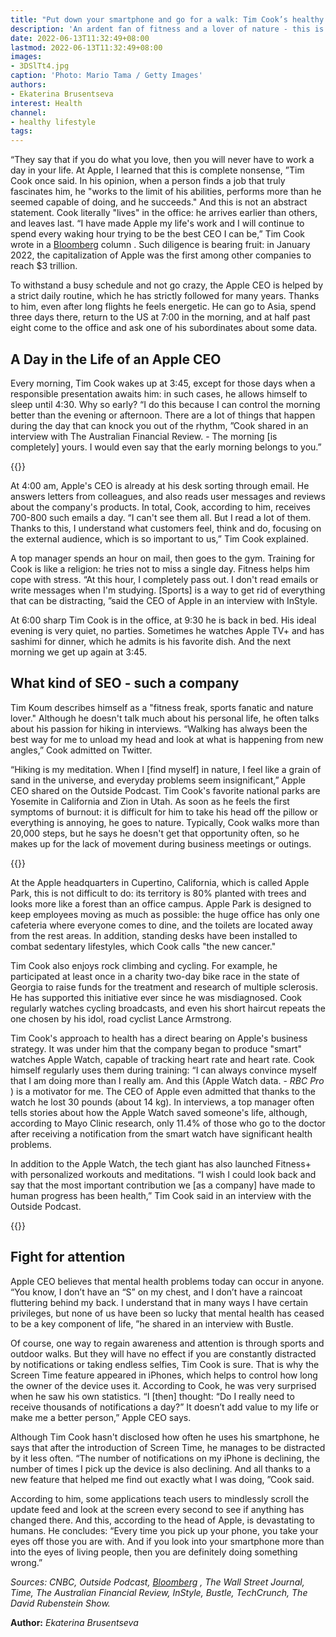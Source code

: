 ```yaml
---
title: "Put down your smartphone and go for a walk: Tim Cook’s healthy lifestyle tips"
description: 'An ardent fan of fitness and a lover of nature - this is how Apple CEO Tim Cook characterizes himself. Even on business trips, he follows a tough daily routine: getting up at 3:45, an hour-long workout and back to work. Restrictions keep him productive, Cook says'
date: 2022-06-13T11:32:49+08:00
lastmod: 2022-06-13T11:32:49+08:00
images:
- 3DSlTt4.jpg
caption: 'Photo: Mario Tama / Getty Images'
authors:
- Ekaterina Brusentseva
interest: Health
channel: 
- healthy lifestyle
tags: 
---
```


“They say that if you do what you love, then you will never have to work a day in your life. At Apple, I learned that this is complete nonsense, ”Tim Cook once said. In his opinion, when a person finds a job that truly fascinates him, he "works to the limit of his abilities, performs more than he seemed capable of doing, and he succeeds." And this is not an abstract statement. Cook literally "lives" in the office: he arrives earlier than others, and leaves last. “I have made Apple my life's work and I will continue to spend every waking hour trying to be the best CEO I can be,” Tim Cook wrote in a [Bloomberg](http://www.bloomberg.com/) column . Such diligence is bearing fruit: in January 2022, the capitalization of Apple was the first among other companies to reach $3 trillion.

To withstand a busy schedule and not go crazy, the Apple CEO is helped by a strict daily routine, which he has strictly followed for many years. Thanks to him, even after long flights he feels energetic. He can go to Asia, spend three days there, return to the US at 7:00 in the morning, and at half past eight come to the office and ask one of his subordinates about some data.

A Day in the Life of an Apple CEO
---------------------------------

Every morning, Tim Cook wakes up at 3:45, except for those days when a responsible presentation awaits him: in such cases, he allows himself to sleep until 4:30. Why so early? “I do this because I can control the morning better than the evening or afternoon. There are a lot of things that happen during the day that can knock you out of the rhythm, ”Cook shared in an interview with The Australian Financial Review. \- The morning \[is completely\] yours. I would even say that the early morning belongs to you.”

{{<ads>}}

At 4:00 am, Apple's CEO is already at his desk sorting through email. He answers letters from colleagues, and also reads user messages and reviews about the company's products. In total, Cook, according to him, receives 700-800 such emails a day. “I can't see them all. But I read a lot of them. Thanks to this, I understand what customers feel, think and do, focusing on the external audience, which is so important to us,” Tim Cook explained.

A top manager spends an hour on mail, then goes to the gym. Training for Cook is like a religion: he tries not to miss a single day. Fitness helps him cope with stress. “At this hour, I completely pass out. I don't read emails or write messages when I'm studying. \[Sports\] is a way to get rid of everything that can be distracting, ”said the CEO of Apple in an interview with InStyle.

At 6:00 sharp Tim Cook is in the office, at 9:30 he is back in bed. His ideal evening is very quiet, no parties. Sometimes he watches Apple TV+ and has sashimi for dinner, which he admits is his favorite dish. And the next morning we get up again at 3:45.

What kind of SEO - such a company
---------------------------------

Tim Koum describes himself as a "fitness freak, sports fanatic and nature lover." Although he doesn't talk much about his personal life, he often talks about his passion for hiking in interviews. “Walking has always been the best way for me to unload my head and look at what is happening from new angles,” Cook admitted on Twitter.

“Hiking is my meditation. When I \[find myself\] in nature, I feel like a grain of sand in the universe, and everyday problems seem insignificant,” Apple CEO shared on the Outside Podcast. Tim Cook's favorite national parks are Yosemite in California and Zion in Utah. As soon as he feels the first symptoms of burnout: it is difficult for him to take his head off the pillow or everything is annoying, he goes to nature. Typically, Cook walks more than 20,000 steps, but he says he doesn't get that opportunity often, so he makes up for the lack of movement during business meetings or outings.

{{<ads>}}

At the Apple headquarters in Cupertino, California, which is called Apple Park, this is not difficult to do: its territory is 80% planted with trees and looks more like a forest than an office campus. Apple Park is designed to keep employees moving as much as possible: the huge office has only one cafeteria where everyone comes to dine, and the toilets are located away from the rest areas. In addition, standing desks have been installed to combat sedentary lifestyles, which Cook calls "the new cancer."

Tim Cook also enjoys rock climbing and cycling. For example, he participated at least once in a charity two-day bike race in the state of Georgia to raise funds for the treatment and research of multiple sclerosis. He has supported this initiative ever since he was misdiagnosed. Cook regularly watches cycling broadcasts, and even his short haircut repeats the one chosen by his idol, road cyclist Lance Armstrong.

Tim Cook's approach to health has a direct bearing on Apple's business strategy. It was under him that the company began to produce "smart" watches Apple Watch, capable of tracking heart rate and heart rate. Cook himself regularly uses them during training: “I can always convince myself that I am doing more than I really am. And this (Apple Watch data. - _RBC Pro_ ) is a motivator for me. The CEO of Apple even admitted that thanks to the watch he lost 30 pounds (about 14 kg). In interviews, a top manager often tells stories about how the Apple Watch saved someone's life, although, according to Mayo Clinic research, only 11.4% of those who go to the doctor after receiving a notification from the smart watch have significant health problems.

In addition to the Apple Watch, the tech giant has also launched Fitness+ with personalized workouts and meditations. “I wish I could look back and say that the most important contribution we \[as a company\] have made to human progress has been health,” Tim Cook said in an interview with the Outside Podcast.

{{<ads>}}

Fight for attention
-------------------

Apple CEO believes that mental health problems today can occur in anyone. “You know, I don’t have an “S” on my chest, and I don’t have a raincoat fluttering behind my back. I understand that in many ways I have certain privileges, but none of us have been so lucky that mental health has ceased to be a key component of life, ”he shared in an interview with Bustle.

Of course, one way to regain awareness and attention is through sports and outdoor walks. But they will have no effect if you are constantly distracted by notifications or taking endless selfies, Tim Cook is sure. That is why the Screen Time feature appeared in iPhones, which helps to control how long the owner of the device uses it. According to Cook, he was very surprised when he saw his own statistics. “I \[then\] thought: “Do I really need to receive thousands of notifications a day?” It doesn’t add value to my life or make me a better person,” Apple CEO says.

Although Tim Cook hasn't disclosed how often he uses his smartphone, he says that after the introduction of Screen Time, he manages to be distracted by it less often. “The number of notifications on my iPhone is declining, the number of times I pick up the device is also declining. And all thanks to a new feature that helped me find out exactly what I was doing, ”Cook said.

According to him, some applications teach users to mindlessly scroll the update feed and look at the screen every second to see if anything has changed there. And this, according to the head of Apple, is devastating to humans. He concludes: “Every time you pick up your phone, you take your eyes off those you are with. And if you look into your smartphone more than into the eyes of living people, then you are definitely doing something wrong.”

_Sources: CNBC, Outside Podcast, [Bloomberg](http://www.bloomberg.com/) , The Wall Street Journal, Time, The Australian Financial Review, InStyle, Bustle, TechCrunch, The David Rubenstein Show._

**Author:** *Ekaterina Brusentseva*